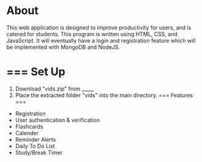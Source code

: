 
About
===
This web application is designed to improve productivity for users, and is catered for students. This program is written using HTML, CSS, and JavaScript. 
It will eventually have a login and registration feature which will be implemented with MongoDB and NodeJS.

===
Set Up
===
1. Download "vids.zip" from _____
2. Place the extracted folder "vids" into the main directory.
===
Features
===
- Registration
- User authentication & verification
- Flashcards
- Calender
- Reminder Alerts
- Daily To Do List
- Study/Break Timer

